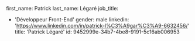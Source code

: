 first_name: Patrick
last_name: Légaré
job_title:
  - 'Développeur Front-End'
gender: male
linkedin: 'https://www.linkedin.com/in/patrick-l%C3%A9gar%C3%A9-6632456/'
title: 'Patrick Légaré'
id: 9452999e-34b7-4be8-9191-5c16ab006953
